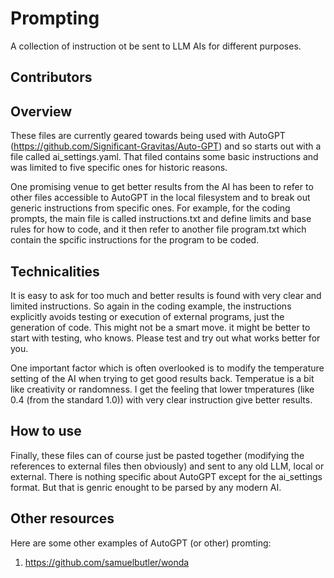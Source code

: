 # Prompting

A collection of instruction ot be sent to LLM AIs for different purposes.

## Contributors

<!-- readme: contributors -start -->
<!-- readme: contributors -end -->

## Overview

These files are currently geared towards being used with AutoGPT (https://github.com/Significant-Gravitas/Auto-GPT) and so starts out with a file called ai_settings.yaml.
That filed contains some basic instructions and was limited to five specific ones for historic reasons.

One promising venue to get better results from the AI has been to refer to other files accessible to AutoGPT in the local filesystem and to break out generic instructions from specific ones.
For example, for the coding prompts, the main file is called instructions.txt and define limits and base rules for how to code, and it then refer to another file program.txt which contain the spcific instructions for the program to be coded.

## Technicalities

It is easy to ask for too much and better results is found with very clear and limited instructions. So again in the coding example, the instructions explicitly avoids testing or execution of external programs, just the generation of code.
This might not be a smart move. it might be better to start with testing, who knows. Please test and try out what works better for you.

One important factor which is often overlooked is to modify the temperature setting of the AI when trying to get good results back. Temperatue is a bit like creativity or randomness. I get the feeling that lower tmperatures (like 0.4 (from the standard 1.0)) with very clear instruction give better results.

## How to use

Finally, these files can of course just be pasted together (modifying the references to external files then obviously) and sent to any old LLM, local or external. There is nothing specific about AutoGPT except for the ai_settings format. But that is genric enought to be parsed by any modern AI.

## Other resources

Here are some other examples of AutoGPT (or other) promting:

1. https://github.com/samuelbutler/wonda

